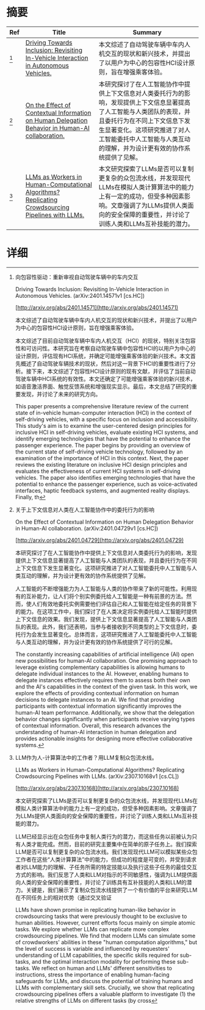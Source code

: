 # 摘要

| Ref | Title | Summary |
| --- | --- | --- |
| [^1] | [Driving Towards Inclusion: Revisiting In-Vehicle Interaction in Autonomous Vehicles.](http://arxiv.org/abs/2401.14571) | 本文综述了自动驾驶车辆中车内人机交互的现状和新兴技术，并提出了以用户为中心的包容性HCI设计原则，旨在增强乘客体验。 |
| [^2] | [On the Effect of Contextual Information on Human Delegation Behavior in Human-AI collaboration.](http://arxiv.org/abs/2401.04729) | 本研究探讨了在人工智能协作中提供上下文信息对人类委托行为的影响，发现提供上下文信息显著提高了人工智能与人类团队的表现，并且委托行为在不同上下文信息下发生显著变化。这项研究推进了对人工智能委托中人工智能与人类互动的理解，并为设计更有效的协作系统提供了见解。 |
| [^3] | [LLMs as Workers in Human-Computational Algorithms? Replicating Crowdsourcing Pipelines with LLMs.](http://arxiv.org/abs/2307.10168) | 本文研究探索了LLMs是否可以复制更复杂的众包流水线，并发现现代LLMs在模拟人类计算算法中的能力上有一定的成功，但受多种因素影响。文章强调了为LLMs提供人类面向的安全保障的重要性，并讨论了训练人类和LLMs互补技能的潜力。 |

# 详细

[^1]: 向包容性驱动：重新审视自动驾驶车辆中的车内交互

    Driving Towards Inclusion: Revisiting In-Vehicle Interaction in Autonomous Vehicles. (arXiv:2401.14571v1 [cs.HC])

    [http://arxiv.org/abs/2401.14571](http://arxiv.org/abs/2401.14571)

    本文综述了自动驾驶车辆中车内人机交互的现状和新兴技术，并提出了以用户为中心的包容性HCI设计原则，旨在增强乘客体验。

    

    本文综述了目前自动驾驶车辆中车内人机交互（HCI）的现状，特别关注包容性和可访问性。本研究旨在考察自动驾驶车辆中包容性HCI的以用户为中心的设计原则，评估现有HCI系统，并确定可能增强乘客体验的新兴技术。本文首先概述了自动驾驶车辆技术的现状，然后对这一背景下HCI的重要性进行了分析。接下来，本文综述了包容性HCI设计原则的现有文献，并评估了当前自动驾驶车辆中HCI系统的有效性。本文还确定了可能增强乘客体验的新兴技术，如语音激活界面、触觉反馈系统和增强现实显示。最后，本文总结了研究的重要发现，并讨论了未来的研究方向。

    This paper presents a comprehensive literature review of the current state of in-vehicle human-computer interaction (HCI) in the context of self-driving vehicles, with a specific focus on inclusion and accessibility. This study's aim is to examine the user-centered design principles for inclusive HCI in self-driving vehicles, evaluate existing HCI systems, and identify emerging technologies that have the potential to enhance the passenger experience. The paper begins by providing an overview of the current state of self-driving vehicle technology, followed by an examination of the importance of HCI in this context. Next, the paper reviews the existing literature on inclusive HCI design principles and evaluates the effectiveness of current HCI systems in self-driving vehicles. The paper also identifies emerging technologies that have the potential to enhance the passenger experience, such as voice-activated interfaces, haptic feedback systems, and augmented reality displays. Finally, th
    
[^2]: 关于上下文信息对人类在人工智能协作中的委托行为的影响

    On the Effect of Contextual Information on Human Delegation Behavior in Human-AI collaboration. (arXiv:2401.04729v1 [cs.HC])

    [http://arxiv.org/abs/2401.04729](http://arxiv.org/abs/2401.04729)

    本研究探讨了在人工智能协作中提供上下文信息对人类委托行为的影响，发现提供上下文信息显著提高了人工智能与人类团队的表现，并且委托行为在不同上下文信息下发生显著变化。这项研究推进了对人工智能委托中人工智能与人类互动的理解，并为设计更有效的协作系统提供了见解。

    

    人工智能的不断增强能力为人工智能与人类的协作带来了新的可能性。利用现有的互补能力，让人们将个别实例委托给人工智能是一种有前景的方法。然而，使人们有效地委托实例需要他们评估自己和人工智能在给定任务的背景下的能力。在这项工作中，我们探讨了在人类决定将实例委托给人工智能时提供上下文信息的效果。我们发现，提供上下文信息显著提高了人工智能与人类团队的表现。此外，我们还表明，当参与者接收到不同类型的上下文信息时，委托行为会发生显著变化。总体而言，这项研究推进了人工智能委托中人工智能与人类互动的理解，并为设计更有效的协作系统提供了可行的见解。

    The constantly increasing capabilities of artificial intelligence (AI) open new possibilities for human-AI collaboration. One promising approach to leverage existing complementary capabilities is allowing humans to delegate individual instances to the AI. However, enabling humans to delegate instances effectively requires them to assess both their own and the AI's capabilities in the context of the given task. In this work, we explore the effects of providing contextual information on human decisions to delegate instances to an AI. We find that providing participants with contextual information significantly improves the human-AI team performance. Additionally, we show that the delegation behavior changes significantly when participants receive varying types of contextual information. Overall, this research advances the understanding of human-AI interaction in human delegation and provides actionable insights for designing more effective collaborative systems.
    
[^3]: LLM作为人-计算算法中的工作者？用LLM复制众包流水线。

    LLMs as Workers in Human-Computational Algorithms? Replicating Crowdsourcing Pipelines with LLMs. (arXiv:2307.10168v1 [cs.CL])

    [http://arxiv.org/abs/2307.10168](http://arxiv.org/abs/2307.10168)

    本文研究探索了LLMs是否可以复制更复杂的众包流水线，并发现现代LLMs在模拟人类计算算法中的能力上有一定的成功，但受多种因素影响。文章强调了为LLMs提供人类面向的安全保障的重要性，并讨论了训练人类和LLMs互补技能的潜力。

    

    LLM已经显示出在众包任务中复制人类行为的潜力，而这些任务以前被认为只有人类才能完成。然而，目前的研究主要集中在简单的原子任务上。我们探索LLM是否可以复制更复杂的众包流水线。我们发现现代LLM可以模拟某些众包工作者在这些“人类计算算法”中的能力，但成功的程度是可变的，并受到请求者对LLM能力的理解、子任务所需的特定技能以及执行这些子任务的最佳交互方式的影响。我们反思了人类和LLM对指示的不同敏感性，强调为LLM提供面向人类的安全保障的重要性，并讨论了训练具有互补技能的人类和LLM的潜力。关键是，我们展示了复制众包流水线提供了一个有价值的平台来研究LLM在不同任务上的相对优势（通过交叉验证

    LLMs have shown promise in replicating human-like behavior in crowdsourcing tasks that were previously thought to be exclusive to human abilities. However, current efforts focus mainly on simple atomic tasks. We explore whether LLMs can replicate more complex crowdsourcing pipelines. We find that modern LLMs can simulate some of crowdworkers' abilities in these "human computation algorithms," but the level of success is variable and influenced by requesters' understanding of LLM capabilities, the specific skills required for sub-tasks, and the optimal interaction modality for performing these sub-tasks. We reflect on human and LLMs' different sensitivities to instructions, stress the importance of enabling human-facing safeguards for LLMs, and discuss the potential of training humans and LLMs with complementary skill sets. Crucially, we show that replicating crowdsourcing pipelines offers a valuable platform to investigate (1) the relative strengths of LLMs on different tasks (by cross
    

